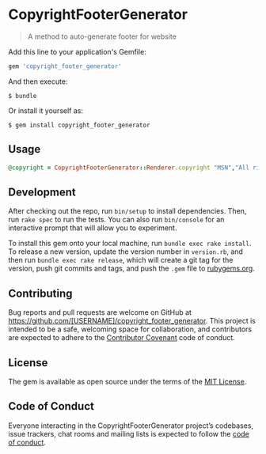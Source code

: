 # CopyrightFooterGenerator

> A method to auto-generate footer for website

Add this line to your application's Gemfile:

```ruby
gem 'copyright_footer_generator'
```

And then execute:

    $ bundle

Or install it yourself as:

    $ gem install copyright_footer_generator

## Usage
```ruby
@copyright = CopyrightFooterGenerator::Renderer.copyright "MSN","All rights reserved"
```

## Development

After checking out the repo, run `bin/setup` to install dependencies. Then, run `rake spec` to run the tests. You can also run `bin/console` for an interactive prompt that will allow you to experiment.

To install this gem onto your local machine, run `bundle exec rake install`. To release a new version, update the version number in `version.rb`, and then run `bundle exec rake release`, which will create a git tag for the version, push git commits and tags, and push the `.gem` file to [rubygems.org](https://rubygems.org).

## Contributing

Bug reports and pull requests are welcome on GitHub at https://github.com/[USERNAME]/copyright_footer_generator. This project is intended to be a safe, welcoming space for collaboration, and contributors are expected to adhere to the [Contributor Covenant](http://contributor-covenant.org) code of conduct.

## License

The gem is available as open source under the terms of the [MIT License](http://opensource.org/licenses/MIT).

## Code of Conduct

Everyone interacting in the CopyrightFooterGenerator project’s codebases, issue trackers, chat rooms and mailing lists is expected to follow the [code of conduct](https://github.com/[USERNAME]/copyright_footer_generator/blob/master/CODE_OF_CONDUCT.md).
